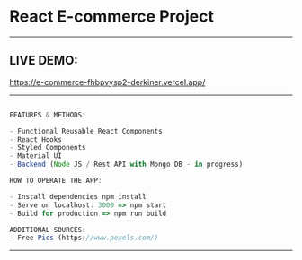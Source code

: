 # React E-commerce Project


<hr>

## LIVE DEMO: 

https://e-commerce-fhbpvysp2-derkiner.vercel.app/

<hr>


```ts

FEATURES & METHODS:

- Functional Reusable React Components
- React Hooks
- Styled Components
- Material UI
- Backend (Node JS / Rest API with Mongo DB - in progress)

```


```ts
HOW TO OPERATE THE APP:

- Install dependencies npm install
- Serve on localhost: 3000 => npm start
- Build for production => npm run build

```

```ts
ADDITIONAL SOURCES:
- Free Pics (https://www.pexels.com/) 
```

<hr>
